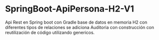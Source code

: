 # SpringBoot-ApiPersona-H2-V1
Api Rest en Spring boot con Gradle base de datos en memoria H2 con diferentes tipos de relaciones se adiciona Auditoria con construcción con reutilización de código utilizando genericos.
